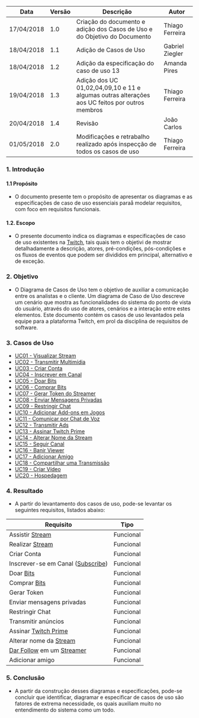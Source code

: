 Data|Versão|Descrição|Autor
-----|------|---------|-------
17/04/2018|1.0|Criação do documento e adição dos Casos de Uso e do Objetivo do Documento|Thiago Ferreira|
18/04/2018|1.1|Adição de Casos de Uso|Gabriel Ziegler|
18/04/2018|1.2|Adição da especificação do caso de uso 13|Amanda Pires|
19/04/2018|1.3|Adição dos UC 01,02,04,09,10 e 11 e algumas outras alterações aos UC feitos por outros membros|Thiago Ferreira
20/04/2018|1.4|Revisão|João Carlos|
01/05/2018|2.0|Modificações e retrabalho realizado após inspecção de todos os casos de uso|Thiago Ferreira|

### 1. Introdução
#### 1.1 Propósito
* O documento presente tem o propósito de apresentar os diagramas e as especificações de caso de uso essenciais paraå modelar requisitos, com foco em requisitos funcionais.

#### 1.2. Escopo
* O presente documento indica os diagramas e especificações de caso de uso existentes na [Twitch](https://github.com/gabrielziegler3/Requisitos-2018-1/wiki/Twitch), tais quais tem o objetivi de mostrar detalhadamente a descrição, atores, pré-condições, pós-condições e os fluxos de eventos que podem ser divididos em principal, alternativo e de exceção.

### 2. Objetivo 
* O Diagrama de Casos de Uso tem o objetivo de auxiliar a comunicação entre os analistas e o cliente. Um diagrama de Caso de Uso descreve um cenário que mostra as funcionalidades do sistema do ponto de vista do usuário, através do uso de atores, cenários e a interação entre estes elementos.
Este documento contém os casos de uso levantados pela equipe para a plataforma Twitch, em prol da disciplina de requisitos de software.

### 3. Casos de Uso

* [UC01 - Visualizar Stream](Visualização-de-Stream)
* [UC02 - Transmitir Multimídia](Transmissão-Multimídia)
* [UC03 - Criar Conta](Criação-de-Conta)
* [UC04 - Inscrever em Canal](Inscrição-em-Canal)
* [UC05 - Doar Bits](Doação-de-Bits)
* [UC06 - Comprar Bits](Compra-de-Bits)
* [UC07 - Gerar Token do Streamer](Geração-de-Token-do-Streamer)
* [UC08 - Enviar Mensagens Privadas](Mensagens-Privadas)
* [UC09 - Restringir Chat](Restrições-de-Chat)
* [UC10 - Adicionar Add-ons em Jogos](Adição-de-Add-ons-em-Jogos)
* [UC11 - Comunicar por Chat de Voz](Chat-de-Voz)
* [UC12 - Transmitir Ads](Transmissão-de-Ads)
* [UC13 - Assinar Twitch Prime](Assinar-Twitch-Prime)
* [UC14 - Alterar Nome da Stream](Alterar-Nome-da-Stream)
* [UC15 - Seguir Canal](Seguir-Canal)
* [UC16 - Banir Viewer](Banir-Viewer)
* [UC17 - Adicionar Amigo](Adição-de-Amigo)
* [UC18 - Compartilhar uma Transmissão](Compartilhar-uma-Transmissão)
* [UC19 - Criar Vídeo](Criação-de-Vídeo)
* [UC20 - Hospedagem](Hosting)

### 4. Resultado 
* A partir do levantamento dos casos de uso, pode-se levantar os seguintes requisitos, listados abaixo:

|Requisito|Tipo|
|---|---|
|Assistir [Stream](https://github.com/gabrielziegler3/Requisitos-2018-1/wiki/Stream)|Funcional|
|Realizar [Stream](https://github.com/gabrielziegler3/Requisitos-2018-1/wiki/Stream)|Funcional|
|Criar Conta|Funcional|
|Inscrever-se em Canal ([Subscribe](https://github.com/gabrielziegler3/Requisitos-2018-1/wiki/Subscribe))|Funcional|
|Doar [Bits](https://github.com/gabrielziegler3/Requisitos-2018-1/wiki/Bits)|Funcional|
|Comprar [Bits](https://github.com/gabrielziegler3/Requisitos-2018-1/wiki/Bits)|Funcional|
|Gerar Token|Funcional|
|Enviar mensagens privadas|Funcional|
|Restringir Chat|Funcional|
|Transmitir anúncios|Funcional|
|Assinar [Twitch Prime](https://github.com/gabrielziegler3/Requisitos-2018-1/wiki/Twitch-Prime)|Funcional|
|Alterar nome da [Stream](https://github.com/gabrielziegler3/Requisitos-2018-1/wiki/Stream)|Funcional|
|[Dar Follow](https://github.com/gabrielziegler3/Requisitos-2018-1/wiki/Dar-follow) em um [Streamer](https://github.com/gabrielziegler3/Requisitos-2018-1/wiki/Streamer)|Funcional|
|Adicionar amigo|Funcional|

### 5. Conclusão
*  A partir da construção desses diagramas e especificações, pode-se concluir que identificar, diagramar e especificar de casos de uso são fatores de extrema necessidade, os quais auxiliam muito no entendimento do sistema como um todo.